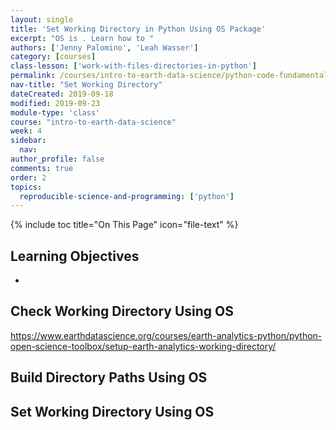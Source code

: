 ```yaml
---
layout: single
title: 'Set Working Directory in Python Using OS Package'
excerpt: "OS is . Learn how to "
authors: ['Jenny Palomino', 'Leah Wasser']
category: [courses]
class-lesson: ['work-with-files-directories-in-python']
permalink: /courses/intro-to-earth-data-science/python-code-fundamentals/work-with-files-directories-in-python/set-working-directory-os-package/
nav-title: "Set Working Directory"
dateCreated: 2019-09-18
modified: 2019-09-23
module-type: 'class'
course: "intro-to-earth-data-science"
week: 4
sidebar:
  nav:
author_profile: false
comments: true
order: 2
topics:
  reproducible-science-and-programming: ['python']
---
```

{% include toc title="On This Page" icon="file-text" %}

<div class='notice--success' markdown="1">

## <i class="fa fa-graduation-cap" aria-hidden="true"></i> Learning Objectives

*   

</div>
 

## Check Working Directory Using OS

https://www.earthdatascience.org/courses/earth-analytics-python/python-open-science-toolbox/setup-earth-analytics-working-directory/



## Build Directory Paths Using OS




## Set Working Directory Using OS


